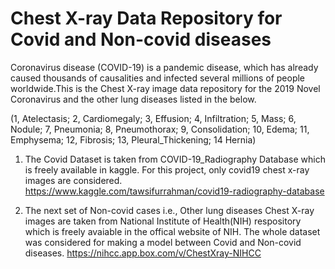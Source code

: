 # Chest X-ray Data Repository for Covid and Non-covid diseases

Coronavirus disease (COVID-19) is a pandemic disease, which has already caused thousands of causalities and infected several millions of people worldwide.This is the Chest X-ray image data repository for the 2019 Novel Coronavirus and the other lung diseases listed in the below.

(1, Atelectasis; 2, Cardiomegaly; 3, Effusion; 4, Infiltration; 5, Mass; 6, Nodule; 7, Pneumonia; 8, Pneumothorax; 9, Consolidation; 10, Edema; 11, Emphysema; 12, Fibrosis; 13, Pleural_Thickening; 14 Hernia) 

1. The Covid Dataset is taken from COVID-19_Radiography Database which is freely available in kaggle. For this project, only covid19 chest x-ray images are considered.
https://www.kaggle.com/tawsifurrahman/covid19-radiography-database

2. The next set of Non-covid cases i.e., Other lung diseases Chest X-ray images are taken from National Institute of Health(NIH) respository which is freely avaiable in the offical website of NIH. The whole dataset was considered for making a model between Covid and Non-covid diseases.
https://nihcc.app.box.com/v/ChestXray-NIHCC
